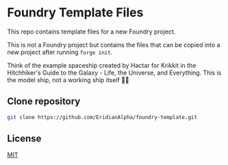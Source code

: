 # Foundry Template Files

This repo contains template files for a new Foundry project.

This is not a Foundry project but contains the files that can be copied into a new project after running `forge init`.

Think of the example spaceship created by Hactar for Krikkit in the Hitchhiker's Guide to the Galaxy - Life, the Universe, and Everything. This is the model ship, not a working ship itself 🚀🏏

## Clone repository

```bash
git clone https://github.com/EridianAlpha/foundry-template.git
```

## License

[MIT](https://choosealicense.com/licenses/mit/)
